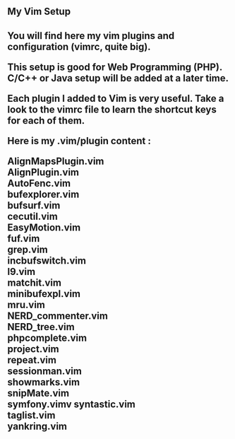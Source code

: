 <h2>My Vim Setup<h2>

You will find here my vim plugins and configuration (vimrc, quite big).

This setup is good for <b>Web Programming (PHP)</b>. C/C++ or Java setup will be added at a later time. 

Each plugin I added to Vim is very useful. Take a look to the vimrc file to learn the shortcut keys for each of them.

Here is my <b>.vim/plugin</b> content :

AlignMapsPlugin.vim<br/>
AlignPlugin.vim<br/>
AutoFenc.vim<br/>
bufexplorer.vim<br/>
bufsurf.vim<br/>
cecutil.vim<br/>
EasyMotion.vim<br/>
fuf.vim<br/>
grep.vim<br/>
incbufswitch.vim<br/>
l9.vim<br/>
matchit.vim<br/>
minibufexpl.vim<br/>
mru.vim<br/>
NERD_commenter.vim<br/>
NERD_tree.vim<br/>
phpcomplete.vim<br/>
project.vim<br/>
repeat.vim<br/>
sessionman.vim<br/>
showmarks.vim<br/>
snipMate.vim<br/>
symfony.vimv
syntastic.vim<br/>
taglist.vim<br/>
yankring.vim<br/>

